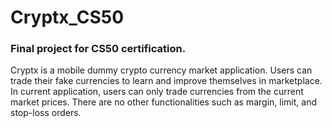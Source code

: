 # Cryptx_CS50
### Final project for CS50 certification.

Cryptx is a mobile dummy crypto currency market application. Users can trade their fake currencies to learn and improve themselves in marketplace. In current application, users can only trade currencies from the current market prices. There are no other functionalities such as margin, limit, and stop-loss orders.
